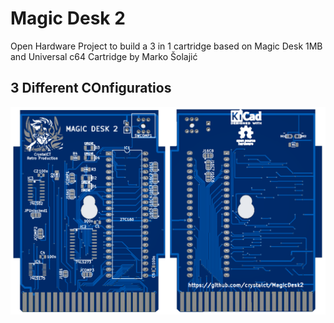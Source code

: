 # Magic Desk 2
Open Hardware Project to build a 3 in 1 cartridge based on Magic Desk 1MB and Universal c64 Cartridge by Marko Šolajić

3 Different COnfiguratios
--------------------


![PCB](./images/MD2.png)
